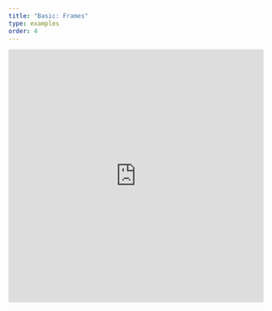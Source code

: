 ```yaml
---
title: "Basic: Frames"
type: examples
order: 4
---
```


<iframe width="100%" height="500" src="http://localhost:9000/examples/frames/" allowfullscreen="yes" frameborder="0"></iframe>

